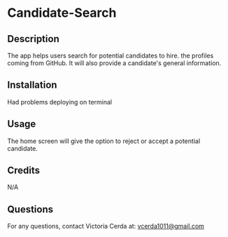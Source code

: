 # Candidate-Search

## Description
The app helps users search for potential candidates to hire. the profiles coming from GitHub. It will also provide a candidate's general information.

## Installation

Had problems deploying on terminal

## Usage

The home screen will give the option to reject or accept a potential candidate.

## Credits

N/A

## Questions

For any questions, contact Victoria Cerda at:
vcerda1011@gmail.com

